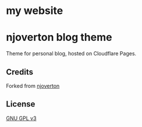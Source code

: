# my website


# njoverton blog theme

Theme for personal blog, hosted on Cloudflare Pages.

## Credits

Forked from [njoverton](https://github.com/njoverton/njoverton-website)

## License

[GNU GPL v3](LICENSE)

